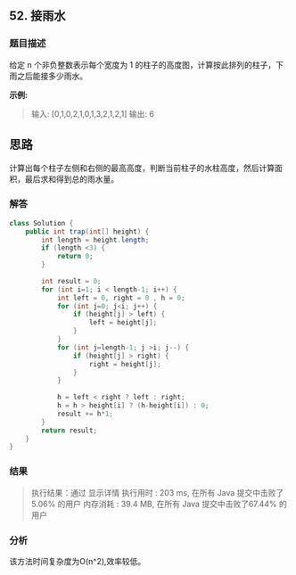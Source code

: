 
## 52. 接雨水

### 题目描述
给定 n 个非负整数表示每个宽度为 1 的柱子的高度图，计算按此排列的柱子，下雨之后能接多少雨水。


**示例:**
>输入: [0,1,0,2,1,0,1,3,2,1,2,1]
>输出: 6
 


## 思路
计算出每个柱子左侧和右侧的最高高度，判断当前柱子的水柱高度，然后计算面积，最后求和得到总的雨水量。

### 解答
```java
class Solution {
    public int trap(int[] height) {
        int length = height.length;
        if (length <3) {
            return 0;
        }
        
        int result = 0;
        for (int i=1; i < length-1; i++) {
            int left = 0, right = 0 , h = 0;
            for (int j=0; j<i; j++) {
                if (height[j] > left) {
                    left = height[j];
                }
            }
            for (int j=length-1; j >i; j--) {
                if (height[j] > right) {
                    right = height[j];
                }
            }
            
            h = left < right ? left : right;
            h = h > height[i] ? (h-height[i]) : 0;
            result += h*1;
        }
        return result;
    }
}
```

### 结果
>执行结果：通过 显示详情
执行用时 : 203 ms, 在所有 Java 提交中击败了5.06% 的用户
内存消耗 : 39.4 MB, 在所有 Java 提交中击败了67.44% 的用户

### 分析
该方法时间复杂度为O(n^2),效率较低。
